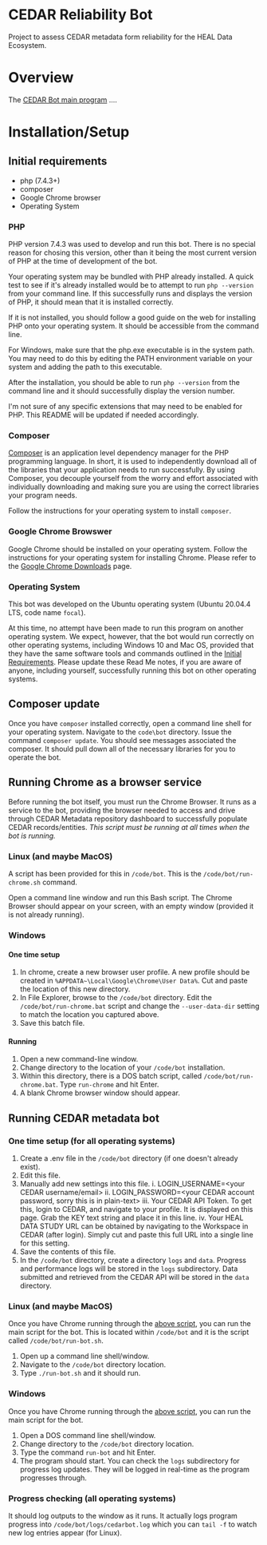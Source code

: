 # CEDAR Reliability Bot
Project to assess CEDAR metadata form reliability for the HEAL Data Ecosystem.

# Overview
The [CEDAR Bot main program](/code/bot/cedarbot.php) ....

# Installation/Setup
## Initial requirements

+ php (7.4.3+)
+ composer
+ Google Chrome browser
+ Operating System

### PHP
PHP version 7.4.3 was used to develop and run this bot. There is no special reason for chosing this version, other than it being the most current version of PHP at the time of development of the bot.

Your operating system may be bundled with PHP already installed. A quick test to see if it's already installed would be to attempt to run `php --version` from your command line. If this successfully runs and displays the version of PHP, it should mean that it is installed correctly.

If it is not installed, you should follow a good guide on the web for installing PHP onto your operating system. It should be accessible from the command line.

For Windows, make sure that the php.exe executable is in the system path. You may need to do this by editing the PATH environment variable on your system and adding the path to this executable.

After the installation, you should be able to run `php --version` from the command line and it should successfully display the version number.

I'm not sure of any specific extensions that may need to be enabled for PHP. This README will be updated if needed accordingly.

### Composer
[Composer](https://en.wikipedia.org/wiki/Composer_(software)) is an application level dependency manager for the PHP programming language. In short, it is used to independently download all of the libraries that your application needs to run successfully. By using Composer, you decouple yourself from the worry and effort associated with individually downloading and making sure you are using the correct libraries your program needs.

Follow the instructions for your operating system to install `composer`.


### Google Chrome Browswer
Google Chrome should be installed on your operating system. Follow the instructions for your operating system for installing Chrome. Please refer to the [Google Chrome Downloads](https://www.google.com/chrome/downloads/) page.

### Operating System
This bot was developed on the Ubuntu operating system (Ubuntu 20.04.4 LTS, code name `focal`).

At this time, no attempt have been made to run this program on another operating system. We expect, however, that the bot
would run correctly on other operating systems, including Windows 10 and Mac OS, provided that they have the same
software tools and commands outlined in the [Initial Requirements](#initial-requirements). Please update these Read Me notes, if you are aware of anyone, including yourself, successfully running this bot on other operating systems.

## Composer update
Once you have `composer` installed correctly, open a command line shell for your operating system.
Navigate to the `code\bot` directory.
Issue the command `composer update`.
You should see messages associated the composer. It should pull down all of the necessary libraries for you to operate the bot.

## Running Chrome as a browser service
Before running the bot itself, you must run the Chrome Browser. It runs as a service to the bot, providing the browser needed to access and drive through CEDAR Metadata repository dashboard to successfully populate CEDAR records/entities. *This script must be running at all times when the bot is running.*

### Linux (and maybe MacOS)
A script has been provided for this in `/code/bot`. This is the `/code/bot/run-chrome.sh` command.

Open a command line window and run this Bash script.
The Chrome Browser should appear on your screen, with an empty window (provided it is not already running).

### Windows
#### One time setup
1. In chrome, create a new browser user profile. A new profile should be created in `%APPDATA~\Local\Google\Chrome\User Data%`. Cut and paste the location of this new directory.
2. In File Explorer, browse to the `/code/bot` directory. Edit the `/code/bot/run-chrome.bat` script and change the `--user-data-dir` setting to match the location you captured above.
3. Save this batch file.

#### Running
1. Open a new command-line window.
2. Change directory to the location of your `/code/bot` installation.
3. Within this directory, there is a DOS batch script, called `/code/bot/run-chrome.bat`. Type `run-chrome` and hit Enter.
4. A blank Chrome browser window should appear.


## Running CEDAR metadata bot
### One time setup (for all operating systems)
1. Create a .env file in the `/code/bot` directory (if one doesn't already exist).
2. Edit this file.
3. Manually add new settings into this file.
	i. LOGIN_USERNAME=<your CEDAR username/email>
	ii. LOGIN_PASSWORD=<your CEDAR account password, sorry this is in plain-text>
	iii. Your CEDAR API Token. To get this, login to CEDAR, and navigate to your profile. It is displayed on this page. Grab the KEY text string and place it in this line.
	iv. Your HEAL DATA STUDY URL can be obtained by navigating to the Workspace in CEDAR (after login). Simply cut and paste this full URL into a single line for this setting.
4. Save the contents of this file.
5. In the `/code/bot` directory, create a directory `logs` and `data`. Progress and performance logs will be stored in the `logs` subdirectory. Data submitted and retrieved from the CEDAR API will be stored in the `data` directory.

### Linux (and maybe MacOS)
Once you have Chrome running through the [above script](#running-chrome-as-a-browser-service), you can run the main script for the bot.
This is located within `/code/bot` and it is the script called `/code/bot/run-bot.sh`.
1. Open up a command line shell/window.
2. Navigate to the `/code/bot` directory location.
3. Type `./run-bot.sh` and it should run.

### Windows
Once you have Chrome running through the [above script](#running-chrome-as-a-browser-service), you can run the main script for the bot.
1. Open a DOS command line shell/window.
2. Change directory to the `/code/bot` directory location.
3. Type the command `run-bot` and hit Enter.
4. The program should start. You can check the `logs` subdirectory for progress log updates. They will be logged in real-time as the program progresses through.

### Progress checking (all operating systems)
It should log outputs to the window as it runs. It actually logs program progress into `/code/bot/logs/cedarbot.log` which you can `tail -f` to watch new log entries appear (for Linux).


